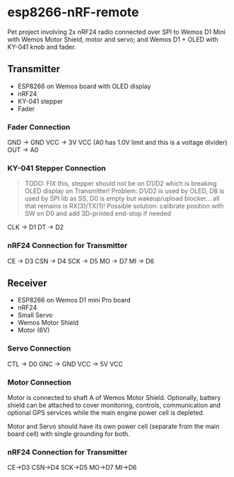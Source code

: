 # esp8266-nRF-remote

Pet project involving 2x nRF24 radio connected over SPI to Wemos D1 Mini with Wemos Motor Shield, motor and servo; and Wemos D1 + OLED with KY-041 knob and fader.

## Transmitter

* ESP8266 on Wemos board with OLED display
* nRF24
* KY-041 stepper
* Fader

### Fader Connection

GND -> GND
VCC -> 3V VCC (A0 has 1.0V limit and this is a voltage divider)
OUT -> A0

### KY-041 Stepper Connection

> TODO: FIX this, stepper should not be on D1/D2 which is breaking OLED display on Transmitter!
> Problem: D1/D2 is used by OLED, D8 is used by SPI lib as SS, D0 is empty but wakeup/upload blocker... all that remains is RX(3)/TX(1)!
> Possible solution: calibrate position with SW on D0 and add 3D-printed end-stop if needed

CLK -> D1
DT -> D2

### nRF24 Connection for Transmitter

CE -> D3
CSN -> D4
SCK -> D5
MO -> D7
MI -> D6

## Receiver

* ESP8266 on Wemos D1 mini Pro board
* nRF24
* Small Servo
* Wemos Motor Shield
* Motor (6V)

### Servo Connection

CTL -> D0
GNC -> GND
VCC -> 5V VCC

### Motor Connection

Motor is connected to shaft A of Wemos Motor Shield. Optionally, battery shield can be attached to cover monitoring, controls, communication and optional GPS services while the main engine power cell is depleted.

Motor and Servo should have its own power cell (separate from the main board cell) with single grounding for both.

### nRF24 Connection for Transmitter

CE->D3
CSN->D4
SCK->D5
MO->D7
MI->D6
